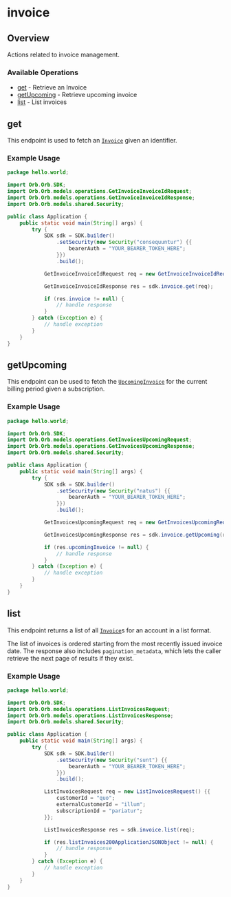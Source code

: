 # invoice

## Overview

Actions related to invoice management.

### Available Operations

* [get](#get) - Retrieve an Invoice
* [getUpcoming](#getupcoming) - Retrieve upcoming invoice
* [list](#list) - List invoices

## get

This endpoint is used to fetch an [`Invoice`](../reference/Orb-API.json/components/schemas/Invoice) given an identifier.

### Example Usage

```java
package hello.world;

import Orb.Orb.SDK;
import Orb.Orb.models.operations.GetInvoiceInvoiceIdRequest;
import Orb.Orb.models.operations.GetInvoiceInvoiceIdResponse;
import Orb.Orb.models.shared.Security;

public class Application {
    public static void main(String[] args) {
        try {
            SDK sdk = SDK.builder()
                .setSecurity(new Security("consequuntur") {{
                    bearerAuth = "YOUR_BEARER_TOKEN_HERE";
                }})
                .build();

            GetInvoiceInvoiceIdRequest req = new GetInvoiceInvoiceIdRequest("praesentium");            

            GetInvoiceInvoiceIdResponse res = sdk.invoice.get(req);

            if (res.invoice != null) {
                // handle response
            }
        } catch (Exception e) {
            // handle exception
        }
    }
}
```

## getUpcoming

This endpoint can be used to fetch the [`UpcomingInvoice`](../reference/Orb-API.json/components/schemas/Upcoming%20Invoice) for the current billing period given a subscription.

### Example Usage

```java
package hello.world;

import Orb.Orb.SDK;
import Orb.Orb.models.operations.GetInvoicesUpcomingRequest;
import Orb.Orb.models.operations.GetInvoicesUpcomingResponse;
import Orb.Orb.models.shared.Security;

public class Application {
    public static void main(String[] args) {
        try {
            SDK sdk = SDK.builder()
                .setSecurity(new Security("natus") {{
                    bearerAuth = "YOUR_BEARER_TOKEN_HERE";
                }})
                .build();

            GetInvoicesUpcomingRequest req = new GetInvoicesUpcomingRequest("magni");            

            GetInvoicesUpcomingResponse res = sdk.invoice.getUpcoming(req);

            if (res.upcomingInvoice != null) {
                // handle response
            }
        } catch (Exception e) {
            // handle exception
        }
    }
}
```

## list

This endpoint returns a list of all [`Invoice`](../reference/Orb-API.json/components/schemas/Invoice)s for an account in a list format. 

The list of invoices is ordered starting from the most recently issued invoice date. The response also includes `pagination_metadata`, which lets the caller retrieve the next page of results if they exist.

### Example Usage

```java
package hello.world;

import Orb.Orb.SDK;
import Orb.Orb.models.operations.ListInvoicesRequest;
import Orb.Orb.models.operations.ListInvoicesResponse;
import Orb.Orb.models.shared.Security;

public class Application {
    public static void main(String[] args) {
        try {
            SDK sdk = SDK.builder()
                .setSecurity(new Security("sunt") {{
                    bearerAuth = "YOUR_BEARER_TOKEN_HERE";
                }})
                .build();

            ListInvoicesRequest req = new ListInvoicesRequest() {{
                customerId = "quo";
                externalCustomerId = "illum";
                subscriptionId = "pariatur";
            }};            

            ListInvoicesResponse res = sdk.invoice.list(req);

            if (res.listInvoices200ApplicationJSONObject != null) {
                // handle response
            }
        } catch (Exception e) {
            // handle exception
        }
    }
}
```
